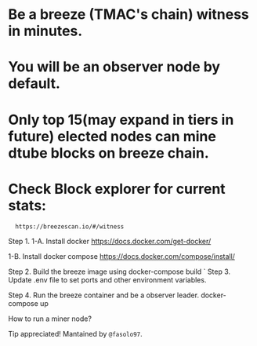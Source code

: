 # Be a breeze (TMAC's chain) witness in minutes.
# You will be an observer node by default.

# Only top 15(may expand in tiers in future) elected nodes can mine dtube blocks on breeze chain.
# Check Block explorer for current stats: 
      https://breezescan.io/#/witness


Step 1.
  1-A. Install docker
    https://docs.docker.com/get-docker/

  1-B. Install docker compose
    https://docs.docker.com/compose/install/

Step 2.
  Build the breeze image using 
  docker-compose build
`
Step 3.
  Update .env file to set ports and other environment variables.

Step 4.
  Run the breeze container and be a observer leader.
  docker-compose up

  How to run a miner node?

Tip appreciated! Mantained by `@fasolo97`.

